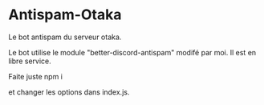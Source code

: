# Antispam-Otaka
Le bot antispam du serveur otaka.

Le bot utilise le module "better-discord-antispam" modifé par moi. Il est en libre service.

Faite juste npm i

et changer les options dans index.js.


